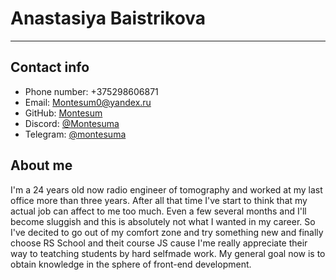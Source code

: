 # Anastasiya Baistrikova
---
## Contact info 
 - Phone number: +375298606871
 - Email: Montesum0@yandex.ru
 - GitHub: [Montesum](https://github.com/Montesum)
 - Discord:  [@Montesuma](https://discord.com/channels/@montesuma_.)
 - Telegram: [@montesuma](https://t.me/Montesumo)
## About me
I'm a 24 years old now radio engineer of tomography and worked at my last office more than three years. After all that time I've start to think that my actual job can affect to me too much. Even a few several months and I'll become sluggish and this is absolutely not what I wanted in my career. So I've decited to go out of my comfort zone and try something new and finally choose RS School and theit course JS cause I'me really appreciate their way to teatching students by hard selfmade work. My general goal now is to obtain knowledge in the sphere of front-end development.
